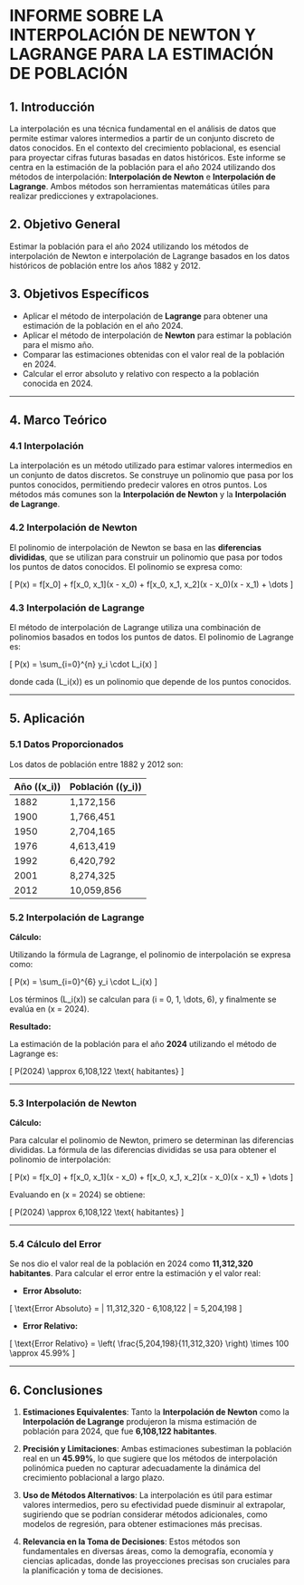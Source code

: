 # INFORME SOBRE LA INTERPOLACIÓN DE NEWTON Y LAGRANGE PARA LA ESTIMACIÓN DE POBLACIÓN

## 1. Introducción

La interpolación es una técnica fundamental en el análisis de datos que permite estimar valores intermedios a partir de un conjunto discreto de datos conocidos. En el contexto del crecimiento poblacional, es esencial para proyectar cifras futuras basadas en datos históricos. Este informe se centra en la estimación de la población para el año 2024 utilizando dos métodos de interpolación: **Interpolación de Newton** e **Interpolación de Lagrange**. Ambos métodos son herramientas matemáticas útiles para realizar predicciones y extrapolaciones.

## 2. Objetivo General

Estimar la población para el año 2024 utilizando los métodos de interpolación de Newton e interpolación de Lagrange basados en los datos históricos de población entre los años 1882 y 2012.

## 3. Objetivos Específicos

- Aplicar el método de interpolación de **Lagrange** para obtener una estimación de la población en el año 2024.
- Aplicar el método de interpolación de **Newton** para estimar la población para el mismo año.
- Comparar las estimaciones obtenidas con el valor real de la población en 2024.
- Calcular el error absoluto y relativo con respecto a la población conocida en 2024.

---

## 4. Marco Teórico

### 4.1 Interpolación

La interpolación es un método utilizado para estimar valores intermedios en un conjunto de datos discretos. Se construye un polinomio que pasa por los puntos conocidos, permitiendo predecir valores en otros puntos. Los métodos más comunes son la **Interpolación de Newton** y la **Interpolación de Lagrange**.

### 4.2 Interpolación de Newton

El polinomio de interpolación de Newton se basa en las **diferencias divididas**, que se utilizan para construir un polinomio que pasa por todos los puntos de datos conocidos. El polinomio se expresa como:

\[
P(x) = f[x_0] + f[x_0, x_1](x - x_0) + f[x_0, x_1, x_2](x - x_0)(x - x_1) + \dots
\]

### 4.3 Interpolación de Lagrange

El método de interpolación de Lagrange utiliza una combinación de polinomios basados en todos los puntos de datos. El polinomio de Lagrange es:

\[
P(x) = \sum_{i=0}^{n} y_i \cdot L_i(x)
\]

donde cada \(L_i(x)\) es un polinomio que depende de los puntos conocidos.

---

## 5. Aplicación

### 5.1 Datos Proporcionados

Los datos de población entre 1882 y 2012 son:

| Año (\(x_i\)) | Población (\(y_i\)) |
|---|---|
| 1882 | 1,172,156 |
| 1900 | 1,766,451 |
| 1950 | 2,704,165 |
| 1976 | 4,613,419 |
| 1992 | 6,420,792 |
| 2001 | 8,274,325 |
| 2012 | 10,059,856 |

### 5.2 Interpolación de Lagrange

**Cálculo:**

Utilizando la fórmula de Lagrange, el polinomio de interpolación se expresa como:

\[
P(x) = \sum_{i=0}^{6} y_i \cdot L_i(x)
\]

Los términos \(L_i(x)\) se calculan para \(i = 0, 1, \dots, 6\), y finalmente se evalúa en \(x = 2024\). 

**Resultado:**

La estimación de la población para el año **2024** utilizando el método de Lagrange es:

\[
P(2024) \approx 6,108,122 \text{ habitantes}
\]

---

### 5.3 Interpolación de Newton

**Cálculo:**

Para calcular el polinomio de Newton, primero se determinan las diferencias divididas. La fórmula de las diferencias divididas se usa para obtener el polinomio de interpolación:

\[
P(x) = f[x_0] + f[x_0, x_1](x - x_0) + f[x_0, x_1, x_2](x - x_0)(x - x_1) + \dots
\]

Evaluando en \(x = 2024\) se obtiene:

\[
P(2024) \approx 6,108,122 \text{ habitantes}
\]

---

### 5.4 Cálculo del Error

Se nos dio el valor real de la población en 2024 como **11,312,320 habitantes**. Para calcular el error entre la estimación y el valor real:

- **Error Absoluto:**

\[
\text{Error Absoluto} = | 11,312,320 - 6,108,122 | = 5,204,198
\]

- **Error Relativo:**

\[
\text{Error Relativo} = \left( \frac{5,204,198}{11,312,320} \right) \times 100 \approx 45.99\%
\]

---

## 6. Conclusiones

1. **Estimaciones Equivalentes**: Tanto la **Interpolación de Newton** como la **Interpolación de Lagrange** produjeron la misma estimación de población para 2024, que fue **6,108,122 habitantes**.

2. **Precisión y Limitaciones**: Ambas estimaciones subestiman la población real en un **45.99%**, lo que sugiere que los métodos de interpolación polinómica pueden no capturar adecuadamente la dinámica del crecimiento poblacional a largo plazo.

3. **Uso de Métodos Alternativos**: La interpolación es útil para estimar valores intermedios, pero su efectividad puede disminuir al extrapolar, sugiriendo que se podrían considerar métodos adicionales, como modelos de regresión, para obtener estimaciones más precisas.

4. **Relevancia en la Toma de Decisiones**: Estos métodos son fundamentales en diversas áreas, como la demografía, economía y ciencias aplicadas, donde las proyecciones precisas son cruciales para la planificación y toma de decisiones.
